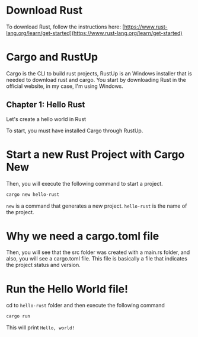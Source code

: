 # Download Rust

To download Rust, follow the instructions here: [https://www.rust-lang.org/learn/get-started](https://www.rust-lang.org/learn/get-started)

# Cargo and RustUp

Cargo is the CLI to build rust projects, RustUp is an Windows installer that is needed to download rust and cargo.
You start by downloading Rust in the official website, in my case, I'm using Windows.

## Chapter 1: Hello Rust

Let's create a hello world in Rust

To start, you must have installed Cargo through RustUp.

# Start a new Rust Project with Cargo New

Then, you will execute the following command to start a project.

```sh
cargo new hello-rust
```

`new` is a command that generates a new project.
`hello-rust` is the name of the project.

# Why we need a cargo.toml file

Then, you will see that the src folder was created with a main.rs folder, and also, you will see a cargo.toml file. This file is basically a file that indicates the project status and version.

# Run the Hello World file!

cd to `hello-rust` folder and then execute the following command

```sh
cargo run
```

This will print `Hello, world!`
